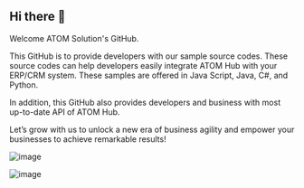 ## Hi there 👋

Welcome ATOM Solution's GitHub. 

This GitHub is to provide developers with our sample source codes. These source codes can help developers easily integrate ATOM Hub with your ERP/CRM system. These samples are offered in Java Script, Java, C#, and Python. 

In addition, this GitHub also provides developers and business with most up-to-date API of ATOM Hub. 

Let’s grow with us to unlock a new era of business agility and empower your businesses to achieve remarkable results!

![image](https://github.com/AtomSolutionVN/.github/assets/158415757/0f9acfc2-38cd-4439-a8f3-157cdee59496)

![image](https://github.com/AtomSolutionVN/.github/assets/158415757/bbb41e0e-20f7-4fd8-880d-4db9cb6b4d3b)

<!--

**Here are some ideas to get you started:**

🙋‍♀️ A short introduction - what is your organization all about?
🌈 Contribution guidelines - how can the community get involved?
👩‍💻 Useful resources - where can the community find your docs? Is there anything else the community should know?
🍿 Fun facts - what does your team eat for breakfast?
🧙 Remember, you can do mighty things with the power of [Markdown](https://docs.github.com/github/writing-on-github/getting-started-with-writing-and-formatting-on-github/basic-writing-and-formatting-syntax)
-->
